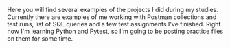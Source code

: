 Here you will find several examples of the projects I did during my studies.
Currently there are examples of me working with Postman collections and test runs, list of SQL queries and a few test assignments I've finished.
Right now I'm learning Python and Pytest, so I'm going to be posting practice files on them for some time.